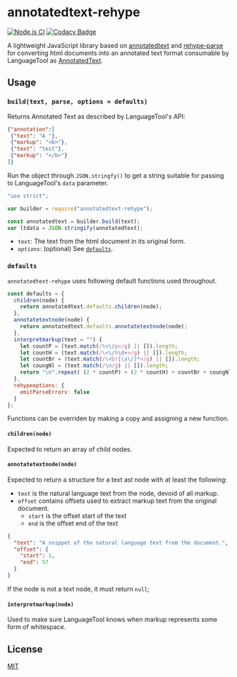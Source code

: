 # annotatedtext-rehype

[![Node.js CI](https://github.com/prosegrinder/annotatedtext-rehype/workflows/Node.js%20CI/badge.svg?branch=master)](https://github.com/prosegrinder/annotatedtext-rehype/actions?query=workflow%3A%22Node.js+CI%22+branch%3Amaster)
[![Codacy Badge](https://api.codacy.com/project/badge/Grade/bf0083b851fd43539f77c453a9c97e87)](https://www.codacy.com/app/ProseGrinder/annotatedtext-rehype?utm_source=github.com&amp;utm_medium=referral&amp;utm_content=prosegrinder/annotatedtext-rehype&amp;utm_campaign=Badge_Grade)

A lightweight JavaScript library based on [annotatedtext](https://github.com/prosegrinder/annotatedtext) and
[rehype-parse](https://github.com/rehypejs/rehype/tree/master/packages/rehype-parse) for
converting html documents into an annotated text format consumable by
LanguageTool as [AnnotatedText](https://languagetool.org/development/api/org/languagetool/markup/AnnotatedText.html).

## Usage

### `build(text, parse, options = defaults)`

Returns Annotated Text as described by LanguageTool's API:

```json
{"annotation":[
 {"text": "A "},
 {"markup": "<b>"},
 {"text": "test"},
 {"markup": "</b>"}
]}
```

Run the object through `JSON.stringfy()` to get a string suitable
for passing to LanguageTool's `data` parameter.

```js
"use strict";

var builder = require("annotatedtext-rehype");

const annotatedtext = builder.build(text);
var ltdata = JSON.stringify(annotatedtext);
```

* `text`: The text from the html document in its original form.
* _`options`_: (optional) See [`defaults`](#defaults).

### `defaults`

`annotatedtext-rehype` uses following default functions used throughout.

```js
const defaults = {
  children(node) {
    return annotatedtext.defaults.children(node);
  },
  annotatetextnode(node) {
    return annotatedtext.defaults.annotatetextnode(node);
  },
  interpretmarkup(text = "") {
    let countP = (text.match(/\<\/p>/g) || []).length;
    let countH = (text.match(/\<\/h\d+>/g) || []).length;
    let countBr = (text.match(/\<br[\s\/]*>/g) || []).length;
    let coungNl = (text.match(/\n/g) || []).length;
    return "\n".repeat( (2 * countP) + (2 * countH) + countBr + coungNl );
  },
  rehypeoptions: {
    emitParseErrors: false
  }
};
```

Functions can be overriden by making a copy and assigning a new function.

#### `children(node)`

Expected to return an array of child nodes.

#### `annotatetextnode(node)`

Expected to return a structure for a text ast node with at least the following:

* `text` is the natural language text from the node, devoid of all markup.
* `offset` contains offsets used to extract markup text from the original document.
  * `start` is the offset start of the text
  * `end` is the offset end of the text

```json
{
  "text": "A snippet of the natural language text from the document.",
  "offset": {
    "start": 1,
    "end": 57
  }
}
```

If the node is not a text node, it must return `null`;

#### `interpretmarkup(node)`

Used to make sure LanguageTool knows when markup represents some form of whitespace.

## License

[MIT](LICENSE)
